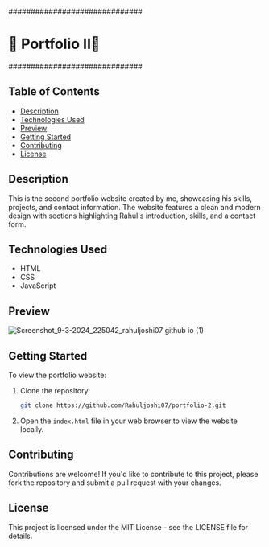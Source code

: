 ##############################
# 🎉 Portfolio II🎨 #
##############################

## Table of Contents

- [Description](#description)
- [Technologies Used](#technologies-used)
- [Preview](#preview)
- [Getting Started](#getting-started)
- [Contributing](#contributing)
- [License](#license)

## Description

This is the second portfolio website created by me, showcasing his skills, projects, and contact information. The website features a clean and modern design with sections highlighting Rahul's introduction, skills, and a contact form.

## Technologies Used

- HTML
- CSS
- JavaScript

## Preview

![Screenshot_9-3-2024_225042_rahuljoshi07 github io (1)](https://github.com/Rahuljoshi07/portfolio/assets/86591216/9542851d-f413-4fee-a436-096d364d778c)

## Getting Started

To view the portfolio website:

1. Clone the repository:
   ```bash
   git clone https://github.com/Rahuljoshi07/portfolio-2.git

2. Open the `index.html` file in your web browser to view the website locally.

## Contributing

Contributions are welcome! If you'd like to contribute to this project, please fork the repository and submit a pull request with your changes.

## License

This project is licensed under the MIT License - see the LICENSE file for details. 
